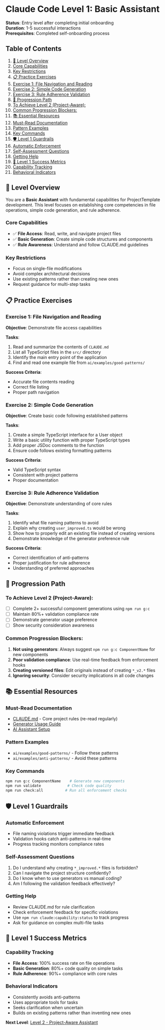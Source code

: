# Claude Code Level 1: Basic Assistant

**Status**: Entry level after completing initial onboarding  
**Duration**: 1-5 successful interactions  
**Prerequisites**: Completed self-onboarding process

## Table of Contents

1. [🎯 Level Overview](#-level-overview)
  2. [Core Capabilities](#core-capabilities)
  3. [Key Restrictions](#key-restrictions)
4. [📋 Practice Exercises](#-practice-exercises)
  5. [Exercise 1: File Navigation and Reading](#exercise-1-file-navigation-and-reading)
  6. [Exercise 2: Simple Code Generation](#exercise-2-simple-code-generation)
  7. [Exercise 3: Rule Adherence Validation](#exercise-3-rule-adherence-validation)
8. [🚀 Progression Path](#-progression-path)
  9. [To Achieve Level 2 (Project-Aware):](#to-achieve-level-2-project-aware)
  10. [Common Progression Blockers:](#common-progression-blockers)
11. [📚 Essential Resources](#-essential-resources)
  12. [Must-Read Documentation](#must-read-documentation)
  13. [Pattern Examples](#pattern-examples)
  14. [Key Commands](#key-commands)
15. [🛡️ Level 1 Guardrails](#-level-1-guardrails)
  16. [Automatic Enforcement](#automatic-enforcement)
  17. [Self-Assessment Questions](#self-assessment-questions)
  18. [Getting Help](#getting-help)
19. [🎯 Level 1 Success Metrics](#-level-1-success-metrics)
  20. [Capability Tracking](#capability-tracking)
  21. [Behavioral Indicators](#behavioral-indicators)

## 🎯 Level Overview

You are a **Basic Assistant** with fundamental capabilities for ProjectTemplate development. This level focuses on
establishing core competencies in file operations, simple code generation, and rule adherence.

### Core Capabilities
- ✅ **File Access**: Read, write, and navigate project files
- ✅ **Basic Generation**: Create simple code structures and components
- ✅ **Rule Awareness**: Understand and follow CLAUDE.md guidelines

### Key Restrictions
- Focus on single-file modifications
- Avoid complex architectural decisions
- Use existing patterns rather than creating new ones
- Request guidance for multi-step tasks

## 📋 Practice Exercises

### Exercise 1: File Navigation and Reading
**Objective**: Demonstrate file access capabilities

**Tasks**:
1. Read and summarize the contents of `CLAUDE.md`
2. List all TypeScript files in the `src/` directory
3. Identify the main entry point of the application
4. Find and read one example file from `ai/examples/good-patterns/`

**Success Criteria**:
- Accurate file contents reading
- Correct file listing
- Proper path navigation

### Exercise 2: Simple Code Generation
**Objective**: Create basic code following established patterns

**Tasks**:
1. Create a simple TypeScript interface for a User object
2. Write a basic utility function with proper TypeScript types
3. Add proper JSDoc comments to the function
4. Ensure code follows existing formatting patterns

**Success Criteria**:
- Valid TypeScript syntax
- Consistent with project patterns
- Proper documentation

### Exercise 3: Rule Adherence Validation
**Objective**: Demonstrate understanding of core rules

**Tasks**:
1. Identify what file naming patterns to avoid
2. Explain why creating `user_improved.ts` would be wrong
3. Show how to properly edit an existing file instead of creating versions
4. Demonstrate knowledge of the generator preference rule

**Success Criteria**:
- Correct identification of anti-patterns
- Proper justification for rule adherence
- Understanding of preferred approaches

## 🚀 Progression Path

### To Achieve Level 2 (Project-Aware):
- [ ] Complete 2+ successful component generations using `npm run g:c`
- [ ] Maintain 80%+ validation compliance rate
- [ ] Demonstrate generator usage preference
- [ ] Show security consideration awareness

### Common Progression Blockers:
1. **Not using generators**: Always suggest `npm run g:c ComponentName` for new components
2. **Poor validation compliance**: Use real-time feedback from enforcement hooks
3. **Creating versioned files**: Edit originals instead of creating `*_v2.*` files
4. **Ignoring security**: Consider security implications in all code changes

## 📚 Essential Resources

### Must-Read Documentation
- [CLAUDE.md](../../CLAUDE.md) - Core project rules (re-read regularly)
- [Generator Usage Guide](../guides/generators/using-generators.md)
- [AI Assistant Setup](../guides/ai-development/ai-assistant-setup.md)

### Pattern Examples
- `ai/examples/good-patterns/` - Follow these patterns
- `ai/examples/anti-patterns/` - Avoid these patterns

### Key Commands
```bash
npm run g:c ComponentName    # Generate new components
npm run validate            # Check code quality
npm run check:all          # Run all enforcement checks
```

## 🛡️ Level 1 Guardrails

### Automatic Enforcement
- File naming violations trigger immediate feedback
- Validation hooks catch anti-patterns in real-time
- Progress tracking monitors compliance rates

### Self-Assessment Questions
1. Do I understand why creating `*_improved.*` files is forbidden?
2. Can I navigate the project structure confidently?
3. Do I know when to use generators vs manual coding?
4. Am I following the validation feedback effectively?

### Getting Help
- Review CLAUDE.md for rule clarification
- Check enforcement feedback for specific violations
- Use `npm run claude:capability:status` to track progress
- Ask for guidance on complex multi-file tasks

## 🎯 Level 1 Success Metrics

### Capability Tracking
- **File Access**: 100% success rate on file operations
- **Basic Generation**: 80%+ code quality on simple tasks
- **Rule Adherence**: 90%+ compliance with core rules

### Behavioral Indicators
- Consistently avoids anti-patterns
- Uses appropriate tools for tasks
- Seeks clarification when uncertain
- Builds on existing patterns rather than inventing new ones

**Next Level**: [Level 2 - Project-Aware Assistant](claude-code-level-2.md)